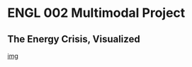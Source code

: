 
# ENGL 002 Multimodal Project
## The Energy Crisis, Visualized


[img](https://github.com/ahc224/ahc224.github.io/blob/gh-pages/1.png?raw=true)



